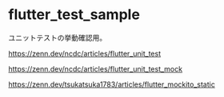 # flutter_test_sample
ユニットテストの挙動確認用。

https://zenn.dev/ncdc/articles/flutter_unit_test

https://zenn.dev/ncdc/articles/flutter_unit_test_mock

https://zenn.dev/tsukatsuka1783/articles/flutter_mockito_static
